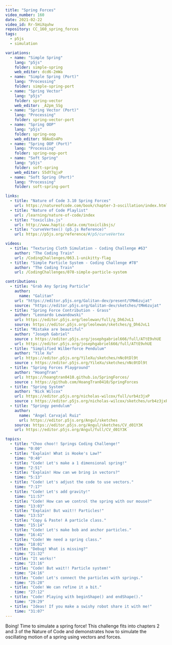 ```yaml
---
title: "Spring Forces"
video_number: 160
date: 2021-02-22
video_id: Rr-5HiXquhw
repository: CC_160_spring_forces
tags:
  - p5js
  - simulation

variations:
  - name: "Simple Spring"
    lang: "p5js"
    folder: simple-spring
    web_editor: dcd6-2mWa
  - name: "Simple Spring (Port)"
    lang: "Processing"
    folder: simple-spring-port
  - name: "Spring Vector"
    lang: "p5js"
    folder: spring-vector
    web_editor: _A2pm_SSg
  - name: "Spring Vector (Port)"
    lang: "Processing"
    folder: spring-vector-port
  - name: "Spring OOP"
    lang: "p5js"
    folder: spring-oop
    web_editor: 9BAoEn4Po
  - name: "Spring OOP (Port)"
    lang: "Processing"
    folder: spring-oop-port
  - name: "Soft Spring"
    lang: "p5js"
    folder: soft-spring
    web_editor: S5dY7qjxP
  - name: "Soft Spring (Port)"
    lang: "Processing"
    folder: soft-spring-port

links:
  - title: "Nature of Code 3.10 Spring Forces"
    url: https://natureofcode.com/book/chapter-3-oscillation/index.html#310-spring-forces
  - title: "Nature of Code Playlist"
    url: /learning/nature-of-code/index
  - title: "toxiclibs.js"
    url: http://www.haptic-data.com/toxiclibsjs/
  - title: "curveVertex() (p5.js Reference)"
    url: https://p5js.org/reference/#/p5/curveVertex

videos:
  - title: "Texturing Cloth Simulation - Coding Challenge #63"
    author: "The Coding Train"
    url: /CodingChallenges/063.1-unikitty-flag
  - title: "Simple Particle System - Coding Challenge #78"
    author: "The Coding Train"
    url: /CodingChallenges/078-simple-particle-system

contributions:
  - title: "Grab Any Spring Particle"
    author:
      name: "Galitan"
    url: "https://editor.p5js.org/Galitan-dev/present/tMm6zujat"
    source: "https://editor.p5js.org/Galitan-dev/sketches/tMm6zujat"
  - title: "Spring Force Contribution - Grass"
    author: "Leonardo Lewandowski"
    url: https://editor.p5js.org/leolewan/full/g_Dh6JvL1
    source: https://editor.p5js.org/leolewan/sketches/g_Dh6JvL1
  - title: "Mistake are beautiful"
    author: "Joseph Gabriel"
    source : https://editor.p5js.org/josephgabriel666/full/ATtE9vhUE
    url: https://editor.p5js.org/josephgabriel666/full/ATtE9vhUE
  - title: "Simplified Wilberforce Pendulum"
    author: "Yile Xu"
    url: https://editor.p5js.org/YileXu/sketches/nNc0tDl9t
    source : https://editor.p5js.org/YileXu/sketches/nNc0tDl9t
  - title: "Spring Forces Playground"
    author: "HoangTran"
    url: https://hoangtran0410.github.io/SpringForces/
    source : https://github.com/HoangTran0410/SpringForces
  - title: "Spring System"
    author: "Nick Wilcox"
    url: https://editor.p5js.org/nicholas-wilcox/full/urb4z3jxP
    source : https://editor.p5js.org/nicholas-wilcox/sketches/urb4z3jxP
  - title: "Springy pendulum"
    author:
      name: "Ángel Carvajal Ruiz"
      url: https://editor.p5js.org/Angul/sketches
    source: https://editor.p5js.org/Angul/sketches/CV_d01Y3K
    url: https://editor.p5js.org/Angul/full/CV_d01Y3K

topics:
  - title: "Choo choo!! Springs Coding Challenge!"
    time: "0:00"
  - title: "Explain! What is Hooke's Law?"
    time: "0:40"
  - title: "Code! Let's make a 1 dimensional spring!"
    time: "2:51"
  - title: "Explain! How can we bring in vectors?"
    time: "5:13"
  - title: "Code! Let's adjust the code to use vectors."
    time: "7:17"
  - title: "Code! Let's add gravity!"
    time: "11:57"
  - title: "Code! How can we control the spring with our mouse?"
    time: "13:03"
  - title: "Explain! But wait!! Particles!"
    time: "13:53"
  - title: "Copy & Paste! A particle class."
    time: "15:14"
  - title: "Code! Let's make bob and anchor particles."
    time: "16:41"
  - title: "Code! We need a spring class."
    time: "18:01"
  - title: "Debug! What is missing?"
    time: "21:32"
  - title: "It works!"
    time: "23:16"
  - title: "Code! But wait!! Particle system!"
    time: "24:16"
  - title: "Code! Let's connect the particles with springs."
    time: "25:28"
  - title: "Code! We can refine it a bit."
    time: "27:12"
  - title: "Code! Playing with beginShape() and endShape()."
    time: "29:29"
  - title: "Ideas! If you make a swishy robot share it with me!"
    time: "31:07"
---
```


Boing! Time to simulate a spring force! This challenge fits into chapters 2 and 3 of the Nature of Code and demonstrates how to simulate the oscillating motion of a spring using vectors and forces.
